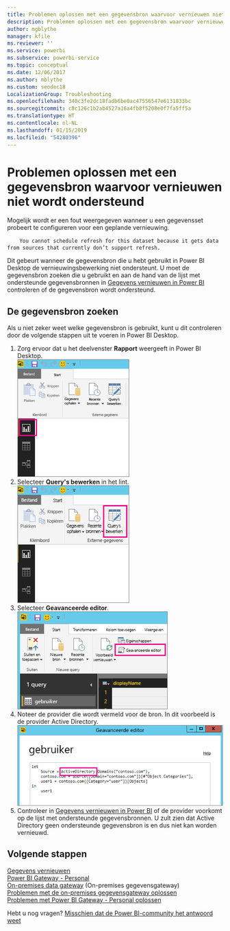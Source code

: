 ```yaml
---
title: Problemen oplossen met een gegevensbron waarvoor vernieuwen niet wordt ondersteund
description: Problemen oplossen met een gegevensbron waarvoor vernieuwen niet wordt ondersteund
author: mgblythe
manager: kfile
ms.reviewer: ''
ms.service: powerbi
ms.subservice: powerbi-service
ms.topic: conceptual
ms.date: 12/06/2017
ms.author: mblythe
ms.custom: seodec18
LocalizationGroup: Troubleshooting
ms.openlocfilehash: 340c3fe2dc18fadb6be0ac47556547e6131833bc
ms.sourcegitcommit: c8c126c1b2ab4527a16a4fb8f5208e0f7fa5ff5a
ms.translationtype: HT
ms.contentlocale: nl-NL
ms.lasthandoff: 01/15/2019
ms.locfileid: "54280396"
---
```

# <a name="troubleshooting-unsupported-data-source-for-refresh"></a>Problemen oplossen met een gegevensbron waarvoor vernieuwen niet wordt ondersteund
Mogelijk wordt er een fout weergegeven wanneer u een gegevensset probeert te configureren voor een geplande vernieuwing.

        You cannot schedule refresh for this dataset because it gets data from sources that currently don’t support refresh.

Dit gebeurt wanneer de gegevensbron die u hebt gebruikt in Power BI Desktop de vernieuwingsbewerking niet ondersteunt. U moet de gegevensbron zoeken die u gebruikt en aan de hand van de lijst met ondersteunde gegevensbronnen in [Gegevens vernieuwen in Power BI](refresh-data.md) controleren of de gegevensbron wordt ondersteund. 

## <a name="find-the-data-source"></a>De gegevensbron zoeken
Als u niet zeker weet welke gegevensbron is gebruikt, kunt u dit controleren door de volgende stappen uit te voeren in Power BI Desktop.  

1. Zorg ervoor dat u het deelvenster **Rapport** weergeeft in Power BI Desktop.  
   ![Deelvenster Rapport in Desktop](media/service-admin-troubleshoot-unsupported-data-source-for-refresh/tshoot-report-pane.png)
2. Selecteer **Query's bewerken** in het lint.  
   ![Query's bewerken](media/service-admin-troubleshoot-unsupported-data-source-for-refresh/tshoot-edit-queries.png)
3. Selecteer **Geavanceerde editor**.  
   ![Geavanceerde editor](media/service-admin-troubleshoot-unsupported-data-source-for-refresh/tshoot-advanced-editor.png)
4. Noteer de provider die wordt vermeld voor de bron.  In dit voorbeeld is de provider Active Directory.  
   ![Gegevensbronprovider](media/service-admin-troubleshoot-unsupported-data-source-for-refresh/tshoot-provider.png)
5. Controleer in [Gegevens vernieuwen in Power BI](refresh-data.md) of de provider voorkomt op de lijst met ondersteunde gegevensbronnen.  U zult zien dat Active Directory geen ondersteunde gegevensbron is en dus niet kan worden vernieuwd.  

## <a name="next-steps"></a>Volgende stappen
[Gegevens vernieuwen](refresh-data.md)  
[Power BI Gateway - Personal](service-gateway-personal-mode.md)  
[On-premises data gateway](service-gateway-onprem.md) (On-premises gegevensgateway)  
[Problemen met de on-premises gegevensgateway oplossen](service-gateway-onprem-tshoot.md)  
[Problemen met Power BI Gateway - Personal oplossen](service-admin-troubleshooting-power-bi-personal-gateway.md)  

Hebt u nog vragen? [Misschien dat de Power BI-community het antwoord weet](http://community.powerbi.com/)

